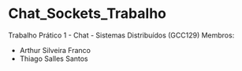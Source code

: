 # Chat_Sockets_Trabalho
Trabalho Prático 1 - Chat - Sistemas Distribuídos (GCC129)
Membros:
- Arthur Silveira Franco
- Thiago Salles Santos